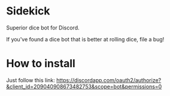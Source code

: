 # Sidekick
Superior dice bot for Discord.

If you've found a dice bot that is better at rolling dice, file a bug!

# How to install

Just follow this link:
https://discordapp.com/oauth2/authorize?&client_id=209040908673482753&scope=bot&permissions=0

